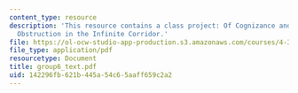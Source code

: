 ```yaml
---
content_type: resource
description: 'This resource contains a class project: Of Cognizance and Disruption:
  Obstruction in the Infinite Corridor.'
file: https://ol-ocw-studio-app-production.s3.amazonaws.com/courses/4-303-the-production-of-space-art-architecture-and-urbanism-in-dialogue-fall-2006/142296fb621b445a54c65aaff659c2a2_group6_text.pdf
file_type: application/pdf
resourcetype: Document
title: group6_text.pdf
uid: 142296fb-621b-445a-54c6-5aaff659c2a2
---
```

